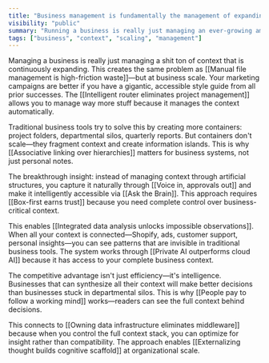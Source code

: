 ```yaml
---
title: "Business management is fundamentally the management of expanding context"
visibility: "public"
summary: "Running a business is really just managing an ever-growing amount of context that needs to remain accessible"
tags: ["business", "context", "scaling", "management"]
---
```


Managing a business is really just managing a shit ton of context that is continuously expanding. This creates the same problem as [[Manual file management is high-friction waste]]—but at business scale. Your marketing campaigns are better if you have a gigantic, accessible style guide from all prior successes. The [[Intelligent router eliminates project management]] allows you to manage way more stuff because it manages the context automatically.

Traditional business tools try to solve this by creating more containers: project folders, departmental silos, quarterly reports. But containers don't scale—they fragment context and create information islands. This is why [[Associative linking over hierarchies]] matters for business systems, not just personal notes.

The breakthrough insight: instead of managing context through artificial structures, you capture it naturally through [[Voice in, approvals out]] and make it intelligently accessible via [[Ask the Brain]]. This approach requires [[Box-first earns trust]] because you need complete control over business-critical context.

This enables [[Integrated data analysis unlocks impossible observations]]. When all your context is connected—Shopify, ads, customer support, personal insights—you can see patterns that are invisible in traditional business tools. The system works through [[Private AI outperforms cloud AI]] because it has access to your complete business context.

The competitive advantage isn't just efficiency—it's intelligence. Businesses that can synthesize all their context will make better decisions than businesses stuck in departmental silos. This is why [[People pay to follow a working mind]] works—readers can see the full context behind decisions.

This connects to [[Owning data infrastructure eliminates middleware]] because when you control the full context stack, you can optimize for insight rather than compatibility. The approach enables [[Externalizing thought builds cognitive scaffold]] at organizational scale.
